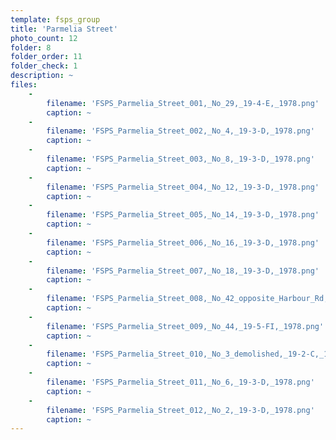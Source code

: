 ```yaml
---
template: fsps_group
title: 'Parmelia Street'
photo_count: 12
folder: 8
folder_order: 11
folder_check: 1
description: ~
files:
    -
        filename: 'FSPS_Parmelia_Street_001,_No_29,_19-4-E,_1978.png'
        caption: ~
    -
        filename: 'FSPS_Parmelia_Street_002,_No_4,_19-3-D,_1978.png'
        caption: ~
    -
        filename: 'FSPS_Parmelia_Street_003,_No_8,_19-3-D,_1978.png'
        caption: ~
    -
        filename: 'FSPS_Parmelia_Street_004,_No_12,_19-3-D,_1978.png'
        caption: ~
    -
        filename: 'FSPS_Parmelia_Street_005,_No_14,_19-3-D,_1978.png'
        caption: ~
    -
        filename: 'FSPS_Parmelia_Street_006,_No_16,_19-3-D,_1978.png'
        caption: ~
    -
        filename: 'FSPS_Parmelia_Street_007,_No_18,_19-3-D,_1978.png'
        caption: ~
    -
        filename: 'FSPS_Parmelia_Street_008,_No_42_opposite_Harbour_Rd,_19-5-FI.png'
        caption: ~
    -
        filename: 'FSPS_Parmelia_Street_009,_No_44,_19-5-FI,_1978.png'
        caption: ~
    -
        filename: 'FSPS_Parmelia_Street_010,_No_3_demolished,_19-2-C,_1978.png'
        caption: ~
    -
        filename: 'FSPS_Parmelia_Street_011,_No_6,_19-3-D,_1978.png'
        caption: ~
    -
        filename: 'FSPS_Parmelia_Street_012,_No_2,_19-3-D,_1978.png'
        caption: ~
---
```


